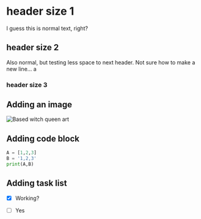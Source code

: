 # header size 1
I guess this is normal text, right?

## header size 2
Also normal, but testing less space to next header. Not sure how to make a new line...
a
### header size 3

## Adding an image
![Based witch queen art](https://media.wired.com/photos/621045aa9266d5d11c07b47d/1:1/w_865,h_865,c_limit/Games-Destiny-2-Witch_Queen_Key_Art_4k.jpg)

## Adding code block
``` python
A = [1,2,3]
B = '1,2,3'
print(A,B)
```

## Adding task list
- [x] Working?
- [ ] Yes

